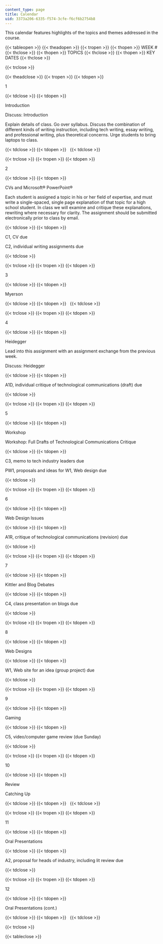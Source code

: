 ```yaml
---
content_type: page
title: Calendar
uid: 3373a206-6335-f574-3cfe-f6cf6b2754b8
---
```


This calendar features highlights of the topics and themes addressed in the course.

{{< tableopen >}}
{{< theadopen >}}
{{< tropen >}}
{{< thopen >}}
WEEK #
{{< thclose >}}
{{< thopen >}}
TOPICS
{{< thclose >}}
{{< thopen >}}
KEY DATES
{{< thclose >}}

{{< trclose >}}

{{< theadclose >}}
{{< tropen >}}
{{< tdopen >}}


1


{{< tdclose >}}
{{< tdopen >}}


Introduction

Discuss: Introduction

Explain details of class. Go over syllabus. Discuss the combination of different kinds of writing instruction, including tech writing, essay writing, and professional writing, plus theoretical concerns. Urge students to bring laptops to class.


{{< tdclose >}}
{{< tdopen >}}
 
{{< tdclose >}}

{{< trclose >}}
{{< tropen >}}
{{< tdopen >}}


2


{{< tdclose >}}
{{< tdopen >}}


CVs and Microsoft® PowerPoint®

Each student is assigned a topic in his or her field of expertise, and must write a single-spaced, single page explanation of that topic for a high school student. In class we will examine and critique these explanations, rewriting where necessary for clarity. The assignment should be submitted electronically prior to class by email.


{{< tdclose >}}
{{< tdopen >}}


C1, CV due

C2, individual writing assignments due


{{< tdclose >}}

{{< trclose >}}
{{< tropen >}}
{{< tdopen >}}


3


{{< tdclose >}}
{{< tdopen >}}


Myerson


{{< tdclose >}}
{{< tdopen >}}
 
{{< tdclose >}}

{{< trclose >}}
{{< tropen >}}
{{< tdopen >}}


4


{{< tdclose >}}
{{< tdopen >}}


Heidegger

Lead into this assignment with an assignment exchange from the previous week.

Discuss: Heidegger


{{< tdclose >}}
{{< tdopen >}}


A1D, individual critique of technological communications (draft) due


{{< tdclose >}}

{{< trclose >}}
{{< tropen >}}
{{< tdopen >}}


5


{{< tdclose >}}
{{< tdopen >}}


Workshop

Workshop: Full Drafts of Technological Communications Critique


{{< tdclose >}}
{{< tdopen >}}


C3, memo to tech industry leaders due 

PW1, proposals and ideas for W1, Web design due


{{< tdclose >}}

{{< trclose >}}
{{< tropen >}}
{{< tdopen >}}


6


{{< tdclose >}}
{{< tdopen >}}


Web Design Issues


{{< tdclose >}}
{{< tdopen >}}


A1R, critique of technological communications (revision) due


{{< tdclose >}}

{{< trclose >}}
{{< tropen >}}
{{< tdopen >}}


7


{{< tdclose >}}
{{< tdopen >}}


Kittler and Blog Debates


{{< tdclose >}}
{{< tdopen >}}


C4, class presentation on blogs due


{{< tdclose >}}

{{< trclose >}}
{{< tropen >}}
{{< tdopen >}}


8


{{< tdclose >}}
{{< tdopen >}}


Web Designs


{{< tdclose >}}
{{< tdopen >}}


W1, Web site for an idea (group project) due


{{< tdclose >}}

{{< trclose >}}
{{< tropen >}}
{{< tdopen >}}


9


{{< tdclose >}}
{{< tdopen >}}


Gaming


{{< tdclose >}}
{{< tdopen >}}


C5, video/computer game review (due Sunday)


{{< tdclose >}}

{{< trclose >}}
{{< tropen >}}
{{< tdopen >}}


10


{{< tdclose >}}
{{< tdopen >}}


Review

Catching Up


{{< tdclose >}}
{{< tdopen >}}
 
{{< tdclose >}}

{{< trclose >}}
{{< tropen >}}
{{< tdopen >}}


11


{{< tdclose >}}
{{< tdopen >}}


Oral Presentations


{{< tdclose >}}
{{< tdopen >}}


A2, proposal for heads of industry, including lit review due


{{< tdclose >}}

{{< trclose >}}
{{< tropen >}}
{{< tdopen >}}


12


{{< tdclose >}}
{{< tdopen >}}


Oral Presentations (cont.)


{{< tdclose >}}
{{< tdopen >}}
 
{{< tdclose >}}

{{< trclose >}}

{{< tableclose >}}